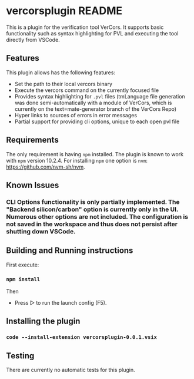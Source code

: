 # vercorsplugin README

This is a plugin for the verification tool VerCors. It supports basic functionality such as syntax highlighting for PVL and executing the tool directly from VSCode.

## Features

This plugin allows has the following features:
- Set the path to their local vercors binary
- Execute the vercors command on the currently focused file
- Provides syntax highlighting for `.pvl` files (tmLanguage file generation was done semi-automatically with a module of VerCors, which is currently on the text=mate-generator branch of the VerCors Repo)
- Hyper links to sources of errors in error messages
- Partial support for providing cli options, unique to each open pvl file

## Requirements

The only requirement is having `npm` installed. The plugin is known to work with `npm` version 10.2.4. For installing `npm` one option is `nvm`: <https://github.com/nvm-sh/nvm>.

## Known Issues

### CLI Options functionality is only partially implemented. The "Backend silicon/carbon" option is currently only in the UI. Numerous other options are not included. The configuration is not saved in the workspace and thus does not persist after shutting down VSCode.

## Building and Running instructions

First execute:

### `npm install`

Then
- Press ▷ to run the launch config (F5).

## Installing the plugin 

### `code --install-extension vercorsplugin-0.0.1.vsix`

## Testing

There are currently no automatic tests for this plugin.


